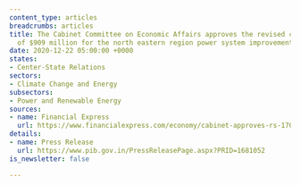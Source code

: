 ```yaml
---
content_type: articles
breadcrumbs: articles
title: The Cabinet Committee on Economic Affairs approves the revised cost estimate
  of $909 million for the north eastern region power system improvement project
date: 2020-12-22 05:00:00 +0000
states:
- Center-State Relations
sectors:
- Climate Change and Energy
subsectors:
- Power and Renewable Energy
sources:
- name: Financial Express
  url: https://www.financialexpress.com/economy/cabinet-approves-rs-1700-crore-more-for-northeast-power-project/2151358/
details:
- name: Press Release
  url: https://www.pib.gov.in/PressReleasePage.aspx?PRID=1681052
is_newsletter: false

---
```

